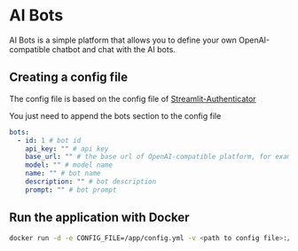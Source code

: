 # AI Bots

AI Bots is a simple platform that allows you to define your own OpenAI-compatible chatbot and chat with the AI bots.

## Creating a config file

The config file is based on the config file of [Streamlit-Authenticator](https://github.com/mkhorasani/Streamlit-Authenticator?tab=readme-ov-file#3-creating-a-config-file)

You just need to append the bots section to the config file

```yaml
bots:
  - id: 1 # bot id
    api_key: "" # api key
    base_url: "" # the base url of OpenAI-compatible platform, for example https://dashscope.aliyuncs.com/compatible-mode/v1
    model: "" # model name
    name: "" # bot name
    description: "" # bot description
    prompt: "" # bot prompt
```

## Run the application with Docker

```sh
docker run -d -e CONFIG_FILE=/app/config.yml -v <path to config file>:/app/config.yml -p 8501:8501 sjmyuan/ai-bots:v0.0.5
```